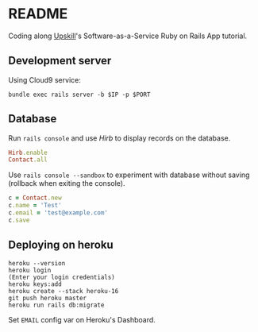 # README

Coding along [Upskill](http://upskillcourses.com)'s Software-as-a-Service Ruby on Rails App tutorial.

## Development server

Using Cloud9 service:

```
bundle exec rails server -b $IP -p $PORT 
```

## Database

Run `rails console` and use *Hirb* to display records on the database.

~~~ruby
Hirb.enable
Contact.all
~~~

Use `rails console --sandbox` to experiment with database without saving (rollback when exiting the console).

~~~ruby
c = Contact.new
c.name = 'Test'
c.email = 'test@example.com'
c.save
~~~

## Deploying on heroku

```
heroku --version
heroku login
(Enter your login credentials)
heroku keys:add
heroku create --stack heroku-16
git push heroku master
heroku run rails db:migrate
```

Set `EMAIL` config var on Heroku's Dashboard.
